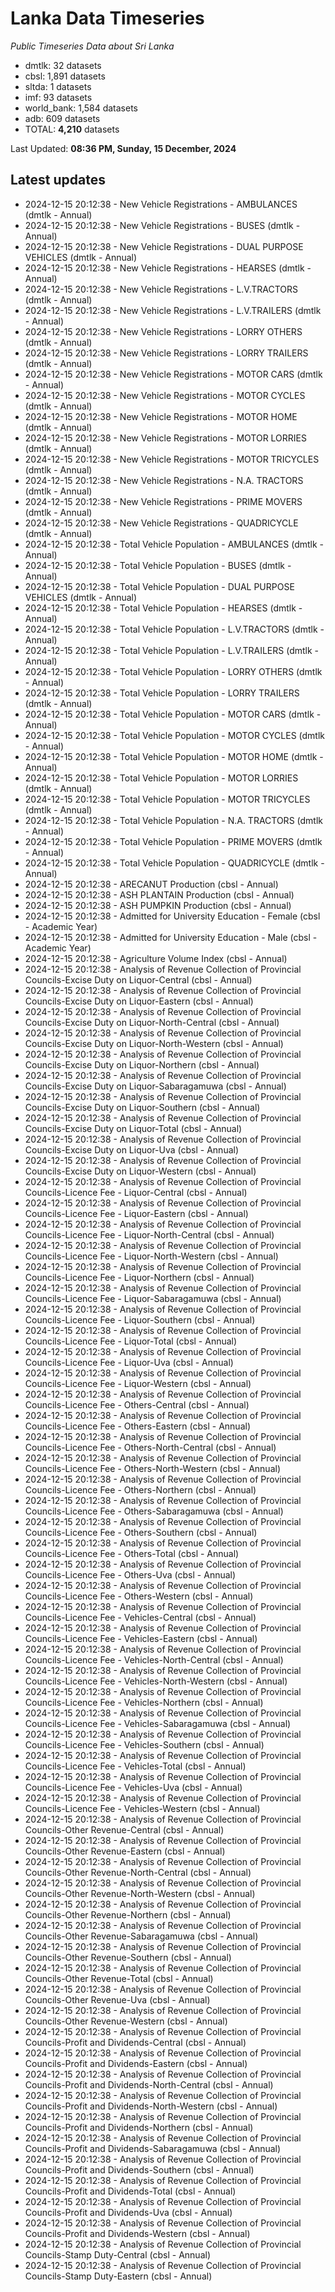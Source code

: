 # Lanka Data Timeseries
*Public Timeseries Data about Sri Lanka*

* dmtlk: 32 datasets
* cbsl: 1,891 datasets
* sltda: 1 datasets
* imf: 93 datasets
* world_bank: 1,584 datasets
* adb: 609 datasets
* TOTAL: **4,210** datasets

Last Updated: **08:36 PM, Sunday, 15 December, 2024**

## Latest updates

* 2024-12-15 20:12:38 - New Vehicle Registrations - AMBULANCES (dmtlk - Annual)
* 2024-12-15 20:12:38 - New Vehicle Registrations - BUSES (dmtlk - Annual)
* 2024-12-15 20:12:38 - New Vehicle Registrations - DUAL PURPOSE VEHICLES (dmtlk - Annual)
* 2024-12-15 20:12:38 - New Vehicle Registrations - HEARSES (dmtlk - Annual)
* 2024-12-15 20:12:38 - New Vehicle Registrations - L.V.TRACTORS (dmtlk - Annual)
* 2024-12-15 20:12:38 - New Vehicle Registrations - L.V.TRAILERS (dmtlk - Annual)
* 2024-12-15 20:12:38 - New Vehicle Registrations - LORRY OTHERS (dmtlk - Annual)
* 2024-12-15 20:12:38 - New Vehicle Registrations - LORRY TRAILERS (dmtlk - Annual)
* 2024-12-15 20:12:38 - New Vehicle Registrations - MOTOR CARS (dmtlk - Annual)
* 2024-12-15 20:12:38 - New Vehicle Registrations - MOTOR CYCLES (dmtlk - Annual)
* 2024-12-15 20:12:38 - New Vehicle Registrations - MOTOR HOME (dmtlk - Annual)
* 2024-12-15 20:12:38 - New Vehicle Registrations - MOTOR LORRIES (dmtlk - Annual)
* 2024-12-15 20:12:38 - New Vehicle Registrations - MOTOR TRICYCLES (dmtlk - Annual)
* 2024-12-15 20:12:38 - New Vehicle Registrations - N.A. TRACTORS (dmtlk - Annual)
* 2024-12-15 20:12:38 - New Vehicle Registrations - PRIME MOVERS (dmtlk - Annual)
* 2024-12-15 20:12:38 - New Vehicle Registrations - QUADRICYCLE (dmtlk - Annual)
* 2024-12-15 20:12:38 - Total Vehicle Population - AMBULANCES (dmtlk - Annual)
* 2024-12-15 20:12:38 - Total Vehicle Population - BUSES (dmtlk - Annual)
* 2024-12-15 20:12:38 - Total Vehicle Population - DUAL PURPOSE VEHICLES (dmtlk - Annual)
* 2024-12-15 20:12:38 - Total Vehicle Population - HEARSES (dmtlk - Annual)
* 2024-12-15 20:12:38 - Total Vehicle Population - L.V.TRACTORS (dmtlk - Annual)
* 2024-12-15 20:12:38 - Total Vehicle Population - L.V.TRAILERS (dmtlk - Annual)
* 2024-12-15 20:12:38 - Total Vehicle Population - LORRY OTHERS (dmtlk - Annual)
* 2024-12-15 20:12:38 - Total Vehicle Population - LORRY TRAILERS (dmtlk - Annual)
* 2024-12-15 20:12:38 - Total Vehicle Population - MOTOR CARS (dmtlk - Annual)
* 2024-12-15 20:12:38 - Total Vehicle Population - MOTOR CYCLES (dmtlk - Annual)
* 2024-12-15 20:12:38 - Total Vehicle Population - MOTOR HOME (dmtlk - Annual)
* 2024-12-15 20:12:38 - Total Vehicle Population - MOTOR LORRIES (dmtlk - Annual)
* 2024-12-15 20:12:38 - Total Vehicle Population - MOTOR TRICYCLES (dmtlk - Annual)
* 2024-12-15 20:12:38 - Total Vehicle Population - N.A. TRACTORS (dmtlk - Annual)
* 2024-12-15 20:12:38 - Total Vehicle Population - PRIME MOVERS (dmtlk - Annual)
* 2024-12-15 20:12:38 - Total Vehicle Population - QUADRICYCLE (dmtlk - Annual)
* 2024-12-15 20:12:38 - ARECANUT Production (cbsl - Annual)
* 2024-12-15 20:12:38 - ASH PLANTAIN Production (cbsl - Annual)
* 2024-12-15 20:12:38 - ASH PUMPKIN Production (cbsl - Annual)
* 2024-12-15 20:12:38 - Admitted for University Education - Female (cbsl - Academic Year)
* 2024-12-15 20:12:38 - Admitted for University Education - Male (cbsl - Academic Year)
* 2024-12-15 20:12:38 - Agriculture Volume Index (cbsl - Annual)
* 2024-12-15 20:12:38 - Analysis of Revenue Collection of Provincial Councils-Excise Duty on Liquor-Central (cbsl - Annual)
* 2024-12-15 20:12:38 - Analysis of Revenue Collection of Provincial Councils-Excise Duty on Liquor-Eastern (cbsl - Annual)
* 2024-12-15 20:12:38 - Analysis of Revenue Collection of Provincial Councils-Excise Duty on Liquor-North-Central (cbsl - Annual)
* 2024-12-15 20:12:38 - Analysis of Revenue Collection of Provincial Councils-Excise Duty on Liquor-North-Western (cbsl - Annual)
* 2024-12-15 20:12:38 - Analysis of Revenue Collection of Provincial Councils-Excise Duty on Liquor-Northern (cbsl - Annual)
* 2024-12-15 20:12:38 - Analysis of Revenue Collection of Provincial Councils-Excise Duty on Liquor-Sabaragamuwa (cbsl - Annual)
* 2024-12-15 20:12:38 - Analysis of Revenue Collection of Provincial Councils-Excise Duty on Liquor-Southern (cbsl - Annual)
* 2024-12-15 20:12:38 - Analysis of Revenue Collection of Provincial Councils-Excise Duty on Liquor-Total (cbsl - Annual)
* 2024-12-15 20:12:38 - Analysis of Revenue Collection of Provincial Councils-Excise Duty on Liquor-Uva (cbsl - Annual)
* 2024-12-15 20:12:38 - Analysis of Revenue Collection of Provincial Councils-Excise Duty on Liquor-Western (cbsl - Annual)
* 2024-12-15 20:12:38 - Analysis of Revenue Collection of Provincial Councils-Licence Fee - Liquor-Central (cbsl - Annual)
* 2024-12-15 20:12:38 - Analysis of Revenue Collection of Provincial Councils-Licence Fee - Liquor-Eastern (cbsl - Annual)
* 2024-12-15 20:12:38 - Analysis of Revenue Collection of Provincial Councils-Licence Fee - Liquor-North-Central (cbsl - Annual)
* 2024-12-15 20:12:38 - Analysis of Revenue Collection of Provincial Councils-Licence Fee - Liquor-North-Western (cbsl - Annual)
* 2024-12-15 20:12:38 - Analysis of Revenue Collection of Provincial Councils-Licence Fee - Liquor-Northern (cbsl - Annual)
* 2024-12-15 20:12:38 - Analysis of Revenue Collection of Provincial Councils-Licence Fee - Liquor-Sabaragamuwa (cbsl - Annual)
* 2024-12-15 20:12:38 - Analysis of Revenue Collection of Provincial Councils-Licence Fee - Liquor-Southern (cbsl - Annual)
* 2024-12-15 20:12:38 - Analysis of Revenue Collection of Provincial Councils-Licence Fee - Liquor-Total (cbsl - Annual)
* 2024-12-15 20:12:38 - Analysis of Revenue Collection of Provincial Councils-Licence Fee - Liquor-Uva (cbsl - Annual)
* 2024-12-15 20:12:38 - Analysis of Revenue Collection of Provincial Councils-Licence Fee - Liquor-Western (cbsl - Annual)
* 2024-12-15 20:12:38 - Analysis of Revenue Collection of Provincial Councils-Licence Fee - Others-Central (cbsl - Annual)
* 2024-12-15 20:12:38 - Analysis of Revenue Collection of Provincial Councils-Licence Fee - Others-Eastern (cbsl - Annual)
* 2024-12-15 20:12:38 - Analysis of Revenue Collection of Provincial Councils-Licence Fee - Others-North-Central (cbsl - Annual)
* 2024-12-15 20:12:38 - Analysis of Revenue Collection of Provincial Councils-Licence Fee - Others-North-Western (cbsl - Annual)
* 2024-12-15 20:12:38 - Analysis of Revenue Collection of Provincial Councils-Licence Fee - Others-Northern (cbsl - Annual)
* 2024-12-15 20:12:38 - Analysis of Revenue Collection of Provincial Councils-Licence Fee - Others-Sabaragamuwa (cbsl - Annual)
* 2024-12-15 20:12:38 - Analysis of Revenue Collection of Provincial Councils-Licence Fee - Others-Southern (cbsl - Annual)
* 2024-12-15 20:12:38 - Analysis of Revenue Collection of Provincial Councils-Licence Fee - Others-Total (cbsl - Annual)
* 2024-12-15 20:12:38 - Analysis of Revenue Collection of Provincial Councils-Licence Fee - Others-Uva (cbsl - Annual)
* 2024-12-15 20:12:38 - Analysis of Revenue Collection of Provincial Councils-Licence Fee - Others-Western (cbsl - Annual)
* 2024-12-15 20:12:38 - Analysis of Revenue Collection of Provincial Councils-Licence Fee - Vehicles-Central (cbsl - Annual)
* 2024-12-15 20:12:38 - Analysis of Revenue Collection of Provincial Councils-Licence Fee - Vehicles-Eastern (cbsl - Annual)
* 2024-12-15 20:12:38 - Analysis of Revenue Collection of Provincial Councils-Licence Fee - Vehicles-North-Central (cbsl - Annual)
* 2024-12-15 20:12:38 - Analysis of Revenue Collection of Provincial Councils-Licence Fee - Vehicles-North-Western (cbsl - Annual)
* 2024-12-15 20:12:38 - Analysis of Revenue Collection of Provincial Councils-Licence Fee - Vehicles-Northern (cbsl - Annual)
* 2024-12-15 20:12:38 - Analysis of Revenue Collection of Provincial Councils-Licence Fee - Vehicles-Sabaragamuwa (cbsl - Annual)
* 2024-12-15 20:12:38 - Analysis of Revenue Collection of Provincial Councils-Licence Fee - Vehicles-Southern (cbsl - Annual)
* 2024-12-15 20:12:38 - Analysis of Revenue Collection of Provincial Councils-Licence Fee - Vehicles-Total (cbsl - Annual)
* 2024-12-15 20:12:38 - Analysis of Revenue Collection of Provincial Councils-Licence Fee - Vehicles-Uva (cbsl - Annual)
* 2024-12-15 20:12:38 - Analysis of Revenue Collection of Provincial Councils-Licence Fee - Vehicles-Western (cbsl - Annual)
* 2024-12-15 20:12:38 - Analysis of Revenue Collection of Provincial Councils-Other Revenue-Central (cbsl - Annual)
* 2024-12-15 20:12:38 - Analysis of Revenue Collection of Provincial Councils-Other Revenue-Eastern (cbsl - Annual)
* 2024-12-15 20:12:38 - Analysis of Revenue Collection of Provincial Councils-Other Revenue-North-Central (cbsl - Annual)
* 2024-12-15 20:12:38 - Analysis of Revenue Collection of Provincial Councils-Other Revenue-North-Western (cbsl - Annual)
* 2024-12-15 20:12:38 - Analysis of Revenue Collection of Provincial Councils-Other Revenue-Northern (cbsl - Annual)
* 2024-12-15 20:12:38 - Analysis of Revenue Collection of Provincial Councils-Other Revenue-Sabaragamuwa (cbsl - Annual)
* 2024-12-15 20:12:38 - Analysis of Revenue Collection of Provincial Councils-Other Revenue-Southern (cbsl - Annual)
* 2024-12-15 20:12:38 - Analysis of Revenue Collection of Provincial Councils-Other Revenue-Total (cbsl - Annual)
* 2024-12-15 20:12:38 - Analysis of Revenue Collection of Provincial Councils-Other Revenue-Uva (cbsl - Annual)
* 2024-12-15 20:12:38 - Analysis of Revenue Collection of Provincial Councils-Other Revenue-Western (cbsl - Annual)
* 2024-12-15 20:12:38 - Analysis of Revenue Collection of Provincial Councils-Profit and Dividends-Central (cbsl - Annual)
* 2024-12-15 20:12:38 - Analysis of Revenue Collection of Provincial Councils-Profit and Dividends-Eastern (cbsl - Annual)
* 2024-12-15 20:12:38 - Analysis of Revenue Collection of Provincial Councils-Profit and Dividends-North-Central (cbsl - Annual)
* 2024-12-15 20:12:38 - Analysis of Revenue Collection of Provincial Councils-Profit and Dividends-North-Western (cbsl - Annual)
* 2024-12-15 20:12:38 - Analysis of Revenue Collection of Provincial Councils-Profit and Dividends-Northern (cbsl - Annual)
* 2024-12-15 20:12:38 - Analysis of Revenue Collection of Provincial Councils-Profit and Dividends-Sabaragamuwa (cbsl - Annual)
* 2024-12-15 20:12:38 - Analysis of Revenue Collection of Provincial Councils-Profit and Dividends-Southern (cbsl - Annual)
* 2024-12-15 20:12:38 - Analysis of Revenue Collection of Provincial Councils-Profit and Dividends-Total (cbsl - Annual)
* 2024-12-15 20:12:38 - Analysis of Revenue Collection of Provincial Councils-Profit and Dividends-Uva (cbsl - Annual)
* 2024-12-15 20:12:38 - Analysis of Revenue Collection of Provincial Councils-Profit and Dividends-Western (cbsl - Annual)
* 2024-12-15 20:12:38 - Analysis of Revenue Collection of Provincial Councils-Stamp Duty-Central (cbsl - Annual)
* 2024-12-15 20:12:38 - Analysis of Revenue Collection of Provincial Councils-Stamp Duty-Eastern (cbsl - Annual)